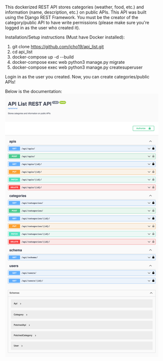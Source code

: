 This dockerized REST API stores categories (weather, food, etc.) and information (name, description, etc.) on public APIs.
This API was built using the Django REST Framework. 
You must be the creator of the category/public API to have write permissions (please make sure you're logged in as the user who created it). <br /> 

Installation/Setup instructions (Must have Docker installed):
1. git clone https://github.com/jcho19/api_list.git
2. cd api_list
3. docker-compose up -d --build 
4. docker-compose exec web python3 manage.py migrate
5. docker-compose exec web python3 manage.py createsuperuser 

Login in as the user you created. Now, you can create categories/public APIs!

Below is the documentation:
![Alt text](api_schema_swagger-ui_.png "Documentation")

